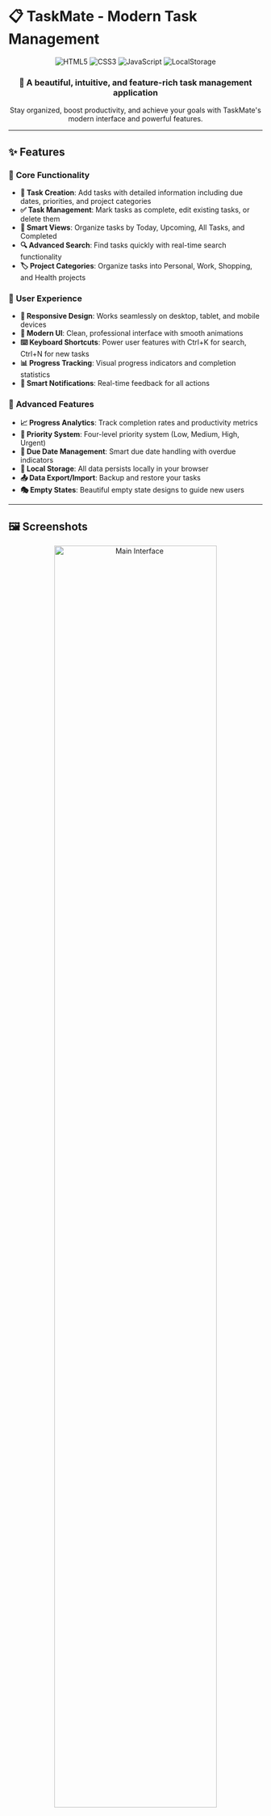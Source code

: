 # 📋 TaskMate - Modern Task Management

<div align="center">
  <img src="https://img.shields.io/badge/HTML5-E34F26?style=for-the-badge&logo=html5&logoColor=white" alt="HTML5">
  <img src="https://img.shields.io/badge/CSS3-1572B6?style=for-the-badge&logo=css3&logoColor=white" alt="CSS3">
  <img src="https://img.shields.io/badge/JavaScript-F7DF1E?style=for-the-badge&logo=javascript&logoColor=black" alt="JavaScript">
  <img src="https://img.shields.io/badge/LocalStorage-FF6B6B?style=for-the-badge&logo=localstorage&logoColor=white" alt="LocalStorage">
</div>

<div align="center">
  <h3>🚀 A beautiful, intuitive, and feature-rich task management application</h3>
  <p>Stay organized, boost productivity, and achieve your goals with TaskMate's modern interface and powerful features.</p>
</div>

---

## ✨ Features

### 🎯 **Core Functionality**
- **📝 Task Creation**: Add tasks with detailed information including due dates, priorities, and project categories
- **✅ Task Management**: Mark tasks as complete, edit existing tasks, or delete them
- **📅 Smart Views**: Organize tasks by Today, Upcoming, All Tasks, and Completed
- **🔍 Advanced Search**: Find tasks quickly with real-time search functionality
- **🏷️ Project Categories**: Organize tasks into Personal, Work, Shopping, and Health projects

### 🎨 **User Experience**
- **📱 Responsive Design**: Works seamlessly on desktop, tablet, and mobile devices
- **🎨 Modern UI**: Clean, professional interface with smooth animations
- **⌨️ Keyboard Shortcuts**: Power user features with Ctrl+K for search, Ctrl+N for new tasks
- **📊 Progress Tracking**: Visual progress indicators and completion statistics
- **🔔 Smart Notifications**: Real-time feedback for all actions

### 🚀 **Advanced Features**
- **📈 Progress Analytics**: Track completion rates and productivity metrics
- **🎯 Priority System**: Four-level priority system (Low, Medium, High, Urgent)
- **📅 Due Date Management**: Smart due date handling with overdue indicators
- **💾 Local Storage**: All data persists locally in your browser
- **📤 Data Export/Import**: Backup and restore your tasks
- **🎭 Empty States**: Beautiful empty state designs to guide new users

---

## 🖼️ Screenshots

<div align="center">
  <img src="main.interface.png" alt="Main Interface" width="80%">
  <p><em>Clean, modern interface with sidebar navigation and task management</em></p>
</div>

---

## 🚀 Quick Start

### Prerequisites
- A modern web browser (Chrome, Firefox, Safari, Edge)
- No additional software or dependencies required!

### Installation

1. **Clone the repository**
   ```bash
   git clone https://github.com/yourusername/task-manager.git
   cd task-manager
   ```

2. **Open the application**
   ```bash
   # Simply open index.html in your browser
   open index.html
   # or double-click the index.html file
   ```

3. **Start managing your tasks!**
   - Add your first task using the input field
   - Set due dates, priorities, and project categories
   - Use the sidebar to navigate between different views

---

## 🎮 Usage Guide

### Adding Tasks
1. Click on the task input field or press `Ctrl+N`
2. Type your task description
3. Click the `+` button or press `Enter` to expand task details
4. Set due date, priority level, and project category
5. Click "Add Task" to save

### Managing Tasks
- **Complete**: Click the circular checkbox next to any task
- **Edit**: Click the edit icon (pencil) on any task
- **Delete**: Click the delete icon (trash) on any task
- **Search**: Click the search icon or press `Ctrl+K`

### Navigation
- **Today**: View tasks due today or overdue
- **Upcoming**: View tasks with future due dates
- **All Tasks**: View all incomplete tasks
- **Completed**: View all completed tasks

### Keyboard Shortcuts
| Shortcut | Action |
|----------|--------|
| `Ctrl/Cmd + K` | Toggle search |
| `Ctrl/Cmd + N` | Focus task input |
| `Enter` | Save task (when input is focused) |
| `Escape` | Close modals/forms |

---

## 🛠️ Technical Details

### Architecture
- **Frontend**: Pure HTML5, CSS3, and JavaScript (ES6+)
- **Storage**: Browser LocalStorage for data persistence
- **Styling**: CSS Custom Properties (CSS Variables) for theming
- **Icons**: Font Awesome 6.0 for beautiful icons
- **Fonts**: Inter font family for modern typography

### File Structure
```
task-manager/
├── index.html          # Main HTML structure
├── styles.css          # Complete CSS styling and animations
├── script.js           # JavaScript application logic
└── README.md           # Project documentation
```

### Key Components
- **TaskManager Class**: Main application controller
- **Local Storage**: Automatic data persistence
- **Responsive Design**: Mobile-first approach
- **Event Handling**: Comprehensive user interaction management
- **Data Management**: CRUD operations for tasks

---

## 🎨 Customization

### Color Scheme
The application uses CSS custom properties for easy theming:

```css
:root {
    --primary-color: #db4c3f;      /* Main brand color */
    --primary-hover: #c23616;      /* Hover state */
    --success-color: #28a745;       /* Success states */
    --warning-color: #ffc107;       /* Warning states */
    --danger-color: #dc3545;        /* Error states */
    /* ... more variables */
}
```

### Adding New Project Categories
Edit the project select options in `index.html`:

```html
<select id="task-project">
    <option value="personal">Personal</option>
    <option value="work">Work</option>
    <option value="shopping">Shopping</option>
    <option value="health">Health</option>
    <!-- Add your custom categories here -->
</select>
```

---

## 📱 Browser Support

| Browser | Version | Support |
|---------|---------|---------|
| Chrome | 60+ | ✅ Full Support |
| Firefox | 55+ | ✅ Full Support |
| Safari | 12+ | ✅ Full Support |
| Edge | 79+ | ✅ Full Support |

---

## 🤝 Contributing

We welcome contributions! Here's how you can help:

1. **Fork the repository**
2. **Create a feature branch**: `git checkout -b feature/amazing-feature`
3. **Commit your changes**: `git commit -m 'Add amazing feature'`
4. **Push to the branch**: `git push origin feature/amazing-feature`
5. **Open a Pull Request**

### Development Guidelines
- Follow the existing code style
- Test your changes across different browsers
- Update documentation for new features
- Ensure responsive design compatibility

---

## 📄 License

This project is licensed under the MIT License - see the [LICENSE](LICENSE) file for details.

---

## 🙏 Acknowledgments

- **Font Awesome** for the beautiful icons
- **Google Fonts** for the Inter font family
- **Modern CSS** techniques for responsive design
- **ES6+ JavaScript** for clean, maintainable code

---

## 📞 Support

If you encounter any issues or have questions:

- 🐛 **Report Bugs**: [Create an issue](https://github.com/kavita-mahato/Task_Manager/issues)
- 💡 **Feature Requests**: [Start a discussion](https://github.com/kavita-mahato/Task_Manager/discussions)
- 📧 **Contact**: [kavitamahato0835@gmail.com](mailto:kavitamahato0835@gmail.com)

---

<div align="center">
  <p><strong>TaskMate</strong> - Your productivity companion</p>
  <p>Made with ❤️ and lots of ☕ by Kavita Mahato</p>
</div>